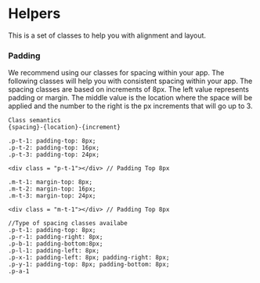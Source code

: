 # Helpers

This is a set of classes to help you with alignment and layout. 

### Padding

We recommend using our classes for spacing within your app. The following classes will help you with consistent spacing within your app. The spacing classes are based on increments of 8px.  The left value represents padding or margin. The middle value is the location where the space will be applied and the number to the right is the px increments that will go up to 3. 

```
Class semantics
{spacing}-{location}-{increment} 

.p-t-1: padding-top: 8px;
.p-t-2: padding-top: 16px;
.p-t-3: padding-top: 24px; 

<div class = "p-t-1"></div> // Padding Top 8px

.m-t-1: margin-top: 8px;
.m-t-2: margin-top: 16px;
.m-t-3: margin-top: 24px;

<div class = "m-t-1"></div> // Padding Top 8px

//Type of spacing classes availabe
.p-t-1: padding-top: 8px;
.p-r-1: padding-right: 8px;
.p-b-1: padding-bottom:8px;
.p-l-1: padding-left: 8px;
.p-x-1: padding-left: 8px; padding-right: 8px;
.p-y-1: padding-top: 8px; padding-bottom: 8px;
.p-a-1


















```



